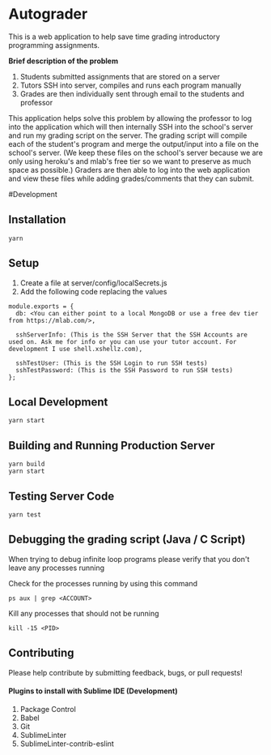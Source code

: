 # Autograder

This is a web application to help save time grading introductory programming assignments.

<b>Brief description of the problem</b>

1. Students submitted assignments that are stored on a server
2. Tutors SSH into server, compiles and runs each program manually
3. Grades are then individually sent through email to the students and professor

This application helps solve this problem by allowing the professor to log into the application which will then internally SSH into the school's server and run my grading script on the server. The grading script will compile each of the student's program and merge the output/input into a file on the school's server. (We keep these files on the school's server because we are only using heroku's and mlab's free tier so we want to preserve as much space as possible.) Graders are then able to log into the web application and view these files while adding grades/comments that they can submit.


#Development
## Installation

    yarn

## Setup
1. Create a file at server/config/localSecrets.js
2. Add the following code replacing the values
```
module.exports = {
  db: <You can either point to a local MongoDB or use a free dev tier from https://mlab.com/>,

  sshServerInfo: (This is the SSH Server that the SSH Accounts are used on. Ask me for info or you can use your tutor account. For development I use shell.xshellz.com),

  sshTestUser: (This is the SSH Login to run SSH tests)
  sshTestPassword: (This is the SSH Password to run SSH tests)
};
```

## Local Development

    yarn start

## Building and Running Production Server

    yarn build
    yarn start

## Testing Server Code

    yarn test

## Debugging the grading script (Java / C Script)
When trying to debug infinite loop programs please verify that you don't leave any processes running

Check for the processes running by using this command

    ps aux | grep <ACCOUNT>

Kill any processes that should not be running

    kill -15 <PID>

## Contributing

Please help contribute by submitting feedback, bugs, or pull requests!

#### Plugins to install with Sublime IDE (Development)

1. Package Control
2. Babel
3. Git
4. SublimeLinter
5. SublimeLinter-contrib-eslint
